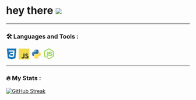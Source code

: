<img src="https://komarev.com/ghpvc/?username=dot-wuid&style=flat-square&color=blue" alt=""/>

<h1>
  hey there
  <img src="https://i.giphy.com/media/hvRJCLFzcasrR4ia7z/giphy.webp" width="30px"/>
</h1>


___

### :hammer_and_wrench: Languages and Tools :
<div>
  <img src="https://github.com/devicons/devicon/blob/master/icons/css3/css3-plain.svg" width="30px"/>
  <img src="https://github.com/devicons/devicon/blob/master/icons/javascript/javascript-original.svg" width="30px"/>
  <img src="https://github.com/devicons/devicon/blob/master/icons/python/python-original.svg" width="30px"/>
  <img src="https://github.com/devicons/devicon/blob/master/icons/nodejs/nodejs-plain.svg" width="31px"/>
</div>

---

### :fire: My Stats :
[![GitHub Streak](https://github-readme-streak-stats.herokuapp.com?user=dot-wuid&theme=radical&hide_border=true&fire=EB5454&background=33%2C7612EB%2CEBCA8D)](https://git.io/streak-stats)
